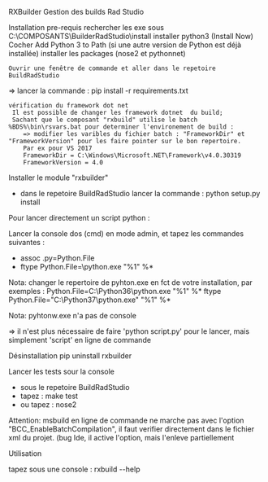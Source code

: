 RXBuilder
Gestion des builds Rad Studio

Installation
pre-requis
	rechercher les exe sous C:\COMPOSANTS\BuilderRadStudio\install
    installer python3 (Install Now)
	Cocher Add Python 3 to Path (si une autre version de Python est déjà installée)
    installer les packages (nose2 et pythonnet)

    Ouvrir une fenêtre de commande et aller dans le repetoire BuildRadStudio
=>		lancer la commande :  pip install -r requirements.txt

    vérification du framework dot net
     Il est possible de changer les framework dotnet  du build;
     Sachant que le composant "rxbuild" utilise le batch %BDS%\bin\rsvars.bat pour determiner l'environement de build :
        => modifier les varibles du fichier batch : "FrameworkDir" et "FrameworkVersion" pour les faire pointer sur le bon repertoire.
		Par ex pour VS 2017
		FrameworkDir = C:\Windows\Microsoft.NET\Framework\v4.0.30319
		FrameworkVersion = 4.0


Installer le module "rxbuilder"
 - dans le repetoire BuildRadStudio
	lancer la commande :  python setup.py install

Pour lancer directement un script python :

Lancer la console dos (cmd) en mode admin, et tapez les commandes suivantes :
 - assoc .py=Python.File
 - ftype Python.File=<repertoire python>\python.exe "%1" %*

 Nota: changer le repertoire de pyhton.exe en fct de votre installation, par exemples :
   Python.File=C:\Python36\python.exe "%1" %*
   ftype Python.File="C:\Python37\python.exe"  "%1" %*
  
 Nota: pyhtonw.exe n'a pas de console
 
 => il n'est plus nécessaire de faire 'python script.py' pour le lancer, mais simplement 'script' en ligne de commande

 Désinstallation
   pip  uninstall rxbuilder


Lancer les tests sour la console
 - sous le repetoire  BuildRadStudio
 - tapez : make test
 - ou tapez : nose2

 Attention:
 msbuild en ligne de commande ne marche pas avec l'option "BCC_EnableBatchCompilation",
 il faut verifier directement dans le fichier xml du projet. (bug Ide, il active l'option, mais l'enleve partiellement

 Utilisation

 tapez sous une console :
  rxbuild --help